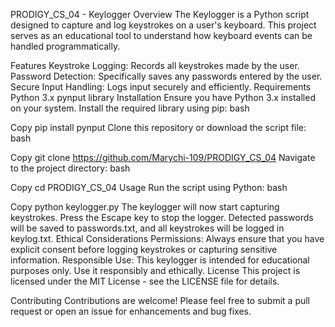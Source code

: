 PRODIGY_CS_04 - Keylogger
Overview
The Keylogger is a Python script designed to capture and log keystrokes on a user's keyboard. This project serves as an educational tool to understand how keyboard events can be handled programmatically.

Features
Keystroke Logging: Records all keystrokes made by the user.
Password Detection: Specifically saves any passwords entered by the user.
Secure Input Handling: Logs input securely and efficiently.
Requirements
Python 3.x
pynput library
Installation
Ensure you have Python 3.x installed on your system.
Install the required library using pip:
bash

Copy
pip install pynput
Clone this repository or download the script file:
bash

Copy
git clone https://github.com/Marychi-109/PRODIGY_CS_04
Navigate to the project directory:
bash

Copy
cd PRODIGY_CS_04
Usage
Run the script using Python:
bash

Copy
python keylogger.py
The keylogger will now start capturing keystrokes. Press the Escape key to stop the logger.
Detected passwords will be saved to passwords.txt, and all keystrokes will be logged in keylog.txt.
Ethical Considerations
Permissions: Always ensure that you have explicit consent before logging keystrokes or capturing sensitive information.
Responsible Use: This keylogger is intended for educational purposes only. Use it responsibly and ethically.
License
This project is licensed under the MIT License - see the LICENSE file for details.

Contributing
Contributions are welcome! Please feel free to submit a pull request or open an issue for enhancements and bug fixes.
